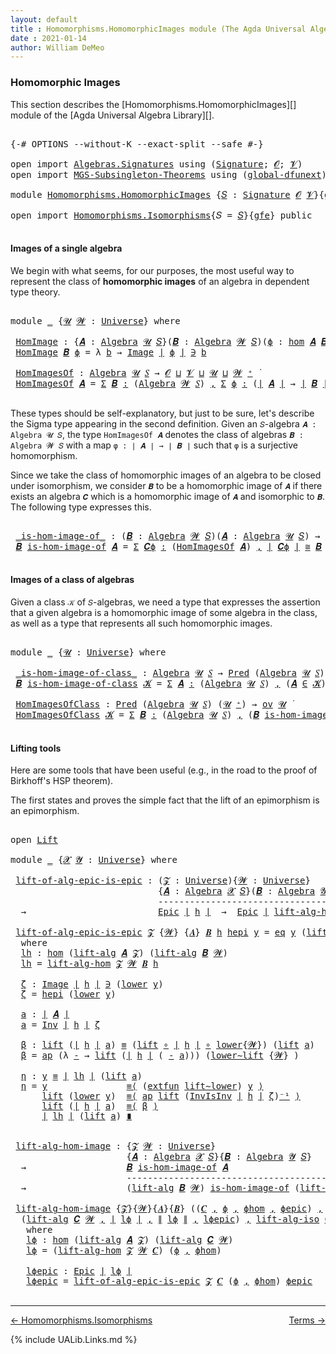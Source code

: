 ```yaml
---
layout: default
title : Homomorphisms.HomomorphicImages module (The Agda Universal Algebra Library)
date : 2021-01-14
author: William DeMeo
---
```


### <a id="homomorphic-images">Homomorphic Images</a>

This section describes the [Homomorphisms.HomomorphicImages][] module of the [Agda Universal Algebra Library][].

<pre class="Agda">

<a id="333" class="Symbol">{-#</a> <a id="337" class="Keyword">OPTIONS</a> <a id="345" class="Pragma">--without-K</a> <a id="357" class="Pragma">--exact-split</a> <a id="371" class="Pragma">--safe</a> <a id="378" class="Symbol">#-}</a>

<a id="383" class="Keyword">open</a> <a id="388" class="Keyword">import</a> <a id="395" href="Algebras.Signatures.html" class="Module">Algebras.Signatures</a> <a id="415" class="Keyword">using</a> <a id="421" class="Symbol">(</a><a id="422" href="Algebras.Signatures.html#1299" class="Function">Signature</a><a id="431" class="Symbol">;</a> <a id="433" href="Prelude.Preliminaries.html#6856" class="Generalizable">𝓞</a><a id="434" class="Symbol">;</a> <a id="436" href="Universes.html#262" class="Generalizable">𝓥</a><a id="437" class="Symbol">)</a>
<a id="439" class="Keyword">open</a> <a id="444" class="Keyword">import</a> <a id="451" href="MGS-Subsingleton-Theorems.html" class="Module">MGS-Subsingleton-Theorems</a> <a id="477" class="Keyword">using</a> <a id="483" class="Symbol">(</a><a id="484" href="MGS-Subsingleton-Theorems.html#3468" class="Function">global-dfunext</a><a id="498" class="Symbol">)</a>

<a id="501" class="Keyword">module</a> <a id="508" href="Homomorphisms.HomomorphicImages.html" class="Module">Homomorphisms.HomomorphicImages</a> <a id="540" class="Symbol">{</a><a id="541" href="Homomorphisms.HomomorphicImages.html#541" class="Bound">𝑆</a> <a id="543" class="Symbol">:</a> <a id="545" href="Algebras.Signatures.html#1299" class="Function">Signature</a> <a id="555" href="Prelude.Preliminaries.html#6856" class="Generalizable">𝓞</a> <a id="557" href="Universes.html#262" class="Generalizable">𝓥</a><a id="558" class="Symbol">}{</a><a id="560" href="Homomorphisms.HomomorphicImages.html#560" class="Bound">gfe</a> <a id="564" class="Symbol">:</a> <a id="566" href="MGS-Subsingleton-Theorems.html#3468" class="Function">global-dfunext</a><a id="580" class="Symbol">}</a> <a id="582" class="Keyword">where</a>

<a id="589" class="Keyword">open</a> <a id="594" class="Keyword">import</a> <a id="601" href="Homomorphisms.Isomorphisms.html" class="Module">Homomorphisms.Isomorphisms</a><a id="627" class="Symbol">{</a><a id="628" class="Argument">𝑆</a> <a id="630" class="Symbol">=</a> <a id="632" href="Homomorphisms.HomomorphicImages.html#541" class="Bound">𝑆</a><a id="633" class="Symbol">}{</a><a id="635" href="Homomorphisms.HomomorphicImages.html#560" class="Bound">gfe</a><a id="638" class="Symbol">}</a> <a id="640" class="Keyword">public</a>

</pre>


#### <a id="images-of-a-single-algebra">Images of a single algebra</a>

We begin with what seems, for our purposes, the most useful way to represent the class of **homomorphic images** of an algebra in dependent type theory.

<pre class="Agda">

<a id="901" class="Keyword">module</a> <a id="908" href="Homomorphisms.HomomorphicImages.html#908" class="Module">_</a> <a id="910" class="Symbol">{</a><a id="911" href="Homomorphisms.HomomorphicImages.html#911" class="Bound">𝓤</a> <a id="913" href="Homomorphisms.HomomorphicImages.html#913" class="Bound">𝓦</a> <a id="915" class="Symbol">:</a> <a id="917" href="Universes.html#205" class="Function">Universe</a><a id="925" class="Symbol">}</a> <a id="927" class="Keyword">where</a>

 <a id="935" href="Homomorphisms.HomomorphicImages.html#935" class="Function">HomImage</a> <a id="944" class="Symbol">:</a> <a id="946" class="Symbol">{</a><a id="947" href="Homomorphisms.HomomorphicImages.html#947" class="Bound">𝑨</a> <a id="949" class="Symbol">:</a> <a id="951" href="Algebras.Algebras.html#694" class="Function">Algebra</a> <a id="959" href="Homomorphisms.HomomorphicImages.html#911" class="Bound">𝓤</a> <a id="961" href="Homomorphisms.HomomorphicImages.html#541" class="Bound">𝑆</a><a id="962" class="Symbol">}(</a><a id="964" href="Homomorphisms.HomomorphicImages.html#964" class="Bound">𝑩</a> <a id="966" class="Symbol">:</a> <a id="968" href="Algebras.Algebras.html#694" class="Function">Algebra</a> <a id="976" href="Homomorphisms.HomomorphicImages.html#913" class="Bound">𝓦</a> <a id="978" href="Homomorphisms.HomomorphicImages.html#541" class="Bound">𝑆</a><a id="979" class="Symbol">)(</a><a id="981" href="Homomorphisms.HomomorphicImages.html#981" class="Bound">ϕ</a> <a id="983" class="Symbol">:</a> <a id="985" href="Homomorphisms.Basic.html#2270" class="Function">hom</a> <a id="989" href="Homomorphisms.HomomorphicImages.html#947" class="Bound">𝑨</a> <a id="991" href="Homomorphisms.HomomorphicImages.html#964" class="Bound">𝑩</a><a id="992" class="Symbol">)</a> <a id="994" class="Symbol">→</a> <a id="996" href="Prelude.Preliminaries.html#12379" class="Function Operator">∣</a> <a id="998" href="Homomorphisms.HomomorphicImages.html#964" class="Bound">𝑩</a> <a id="1000" href="Prelude.Preliminaries.html#12379" class="Function Operator">∣</a> <a id="1002" class="Symbol">→</a> <a id="1004" href="Homomorphisms.HomomorphicImages.html#911" class="Bound">𝓤</a> <a id="1006" href="Agda.Primitive.html#636" class="Function Operator">⊔</a> <a id="1008" href="Homomorphisms.HomomorphicImages.html#913" class="Bound">𝓦</a> <a id="1010" href="Universes.html#403" class="Function Operator">̇</a>
 <a id="1013" href="Homomorphisms.HomomorphicImages.html#935" class="Function">HomImage</a> <a id="1022" href="Homomorphisms.HomomorphicImages.html#1022" class="Bound">𝑩</a> <a id="1024" href="Homomorphisms.HomomorphicImages.html#1024" class="Bound">ϕ</a> <a id="1026" class="Symbol">=</a> <a id="1028" class="Symbol">λ</a> <a id="1030" href="Homomorphisms.HomomorphicImages.html#1030" class="Bound">b</a> <a id="1032" class="Symbol">→</a> <a id="1034" href="Prelude.Inverses.html#694" class="Datatype Operator">Image</a> <a id="1040" href="Prelude.Preliminaries.html#12379" class="Function Operator">∣</a> <a id="1042" href="Homomorphisms.HomomorphicImages.html#1024" class="Bound">ϕ</a> <a id="1044" href="Prelude.Preliminaries.html#12379" class="Function Operator">∣</a> <a id="1046" href="Prelude.Inverses.html#694" class="Datatype Operator">∋</a> <a id="1048" href="Homomorphisms.HomomorphicImages.html#1030" class="Bound">b</a>

 <a id="1052" href="Homomorphisms.HomomorphicImages.html#1052" class="Function">HomImagesOf</a> <a id="1064" class="Symbol">:</a> <a id="1066" href="Algebras.Algebras.html#694" class="Function">Algebra</a> <a id="1074" href="Homomorphisms.HomomorphicImages.html#911" class="Bound">𝓤</a> <a id="1076" href="Homomorphisms.HomomorphicImages.html#541" class="Bound">𝑆</a> <a id="1078" class="Symbol">→</a> <a id="1080" href="Homomorphisms.HomomorphicImages.html#555" class="Bound">𝓞</a> <a id="1082" href="Agda.Primitive.html#636" class="Function Operator">⊔</a> <a id="1084" href="Homomorphisms.HomomorphicImages.html#557" class="Bound">𝓥</a> <a id="1086" href="Agda.Primitive.html#636" class="Function Operator">⊔</a> <a id="1088" href="Homomorphisms.HomomorphicImages.html#911" class="Bound">𝓤</a> <a id="1090" href="Agda.Primitive.html#636" class="Function Operator">⊔</a> <a id="1092" href="Homomorphisms.HomomorphicImages.html#913" class="Bound">𝓦</a> <a id="1094" href="Universes.html#181" class="Function Operator">⁺</a> <a id="1096" href="Universes.html#403" class="Function Operator">̇</a>
 <a id="1099" href="Homomorphisms.HomomorphicImages.html#1052" class="Function">HomImagesOf</a> <a id="1111" href="Homomorphisms.HomomorphicImages.html#1111" class="Bound">𝑨</a> <a id="1113" class="Symbol">=</a> <a id="1115" href="MGS-MLTT.html#3074" class="Function">Σ</a> <a id="1117" href="Homomorphisms.HomomorphicImages.html#1117" class="Bound">𝑩</a> <a id="1119" href="MGS-MLTT.html#3074" class="Function">꞉</a> <a id="1121" class="Symbol">(</a><a id="1122" href="Algebras.Algebras.html#694" class="Function">Algebra</a> <a id="1130" href="Homomorphisms.HomomorphicImages.html#913" class="Bound">𝓦</a> <a id="1132" href="Homomorphisms.HomomorphicImages.html#541" class="Bound">𝑆</a><a id="1133" class="Symbol">)</a> <a id="1135" href="MGS-MLTT.html#3074" class="Function">,</a> <a id="1137" href="MGS-MLTT.html#3074" class="Function">Σ</a> <a id="1139" href="Homomorphisms.HomomorphicImages.html#1139" class="Bound">ϕ</a> <a id="1141" href="MGS-MLTT.html#3074" class="Function">꞉</a> <a id="1143" class="Symbol">(</a><a id="1144" href="Prelude.Preliminaries.html#12379" class="Function Operator">∣</a> <a id="1146" href="Homomorphisms.HomomorphicImages.html#1111" class="Bound">𝑨</a> <a id="1148" href="Prelude.Preliminaries.html#12379" class="Function Operator">∣</a> <a id="1150" class="Symbol">→</a> <a id="1152" href="Prelude.Preliminaries.html#12379" class="Function Operator">∣</a> <a id="1154" href="Homomorphisms.HomomorphicImages.html#1117" class="Bound">𝑩</a> <a id="1156" href="Prelude.Preliminaries.html#12379" class="Function Operator">∣</a><a id="1157" class="Symbol">)</a> <a id="1159" href="MGS-MLTT.html#3074" class="Function">,</a> <a id="1161" href="Homomorphisms.Basic.html#2120" class="Function">is-homomorphism</a> <a id="1177" href="Homomorphisms.HomomorphicImages.html#1111" class="Bound">𝑨</a> <a id="1179" href="Homomorphisms.HomomorphicImages.html#1117" class="Bound">𝑩</a> <a id="1181" href="Homomorphisms.HomomorphicImages.html#1139" class="Bound">ϕ</a> <a id="1183" href="MGS-MLTT.html#3515" class="Function Operator">×</a> <a id="1185" href="Prelude.Inverses.html#2327" class="Function">Epic</a> <a id="1190" href="Homomorphisms.HomomorphicImages.html#1139" class="Bound">ϕ</a>

</pre>

These types should be self-explanatory, but just to be sure, let's describe the Sigma type appearing in the second definition. Given an `𝑆`-algebra `𝑨 : Algebra 𝓤 𝑆`, the type `HomImagesOf 𝑨` denotes the class of algebras `𝑩 : Algebra 𝓦 𝑆` with a map `φ : ∣ 𝑨 ∣ → ∣ 𝑩 ∣` such that `φ` is a surjective homomorphism.

Since we take the class of homomorphic images of an algebra to be closed under isomorphism, we consider `𝑩` to be a homomorphic image of `𝑨` if there exists an algebra `𝑪` which is a homomorphic image of `𝑨` and isomorphic to `𝑩`. The following type expresses this.

<pre class="Agda">

 <a id="1803" href="Homomorphisms.HomomorphicImages.html#1803" class="Function Operator">_is-hom-image-of_</a> <a id="1821" class="Symbol">:</a> <a id="1823" class="Symbol">(</a><a id="1824" href="Homomorphisms.HomomorphicImages.html#1824" class="Bound">𝑩</a> <a id="1826" class="Symbol">:</a> <a id="1828" href="Algebras.Algebras.html#694" class="Function">Algebra</a> <a id="1836" href="Homomorphisms.HomomorphicImages.html#913" class="Bound">𝓦</a> <a id="1838" href="Homomorphisms.HomomorphicImages.html#541" class="Bound">𝑆</a><a id="1839" class="Symbol">)(</a><a id="1841" href="Homomorphisms.HomomorphicImages.html#1841" class="Bound">𝑨</a> <a id="1843" class="Symbol">:</a> <a id="1845" href="Algebras.Algebras.html#694" class="Function">Algebra</a> <a id="1853" href="Homomorphisms.HomomorphicImages.html#911" class="Bound">𝓤</a> <a id="1855" href="Homomorphisms.HomomorphicImages.html#541" class="Bound">𝑆</a><a id="1856" class="Symbol">)</a> <a id="1858" class="Symbol">→</a> <a id="1860" href="Algebras.Products.html#1918" class="Function">ov</a> <a id="1863" href="Homomorphisms.HomomorphicImages.html#913" class="Bound">𝓦</a> <a id="1865" href="Agda.Primitive.html#636" class="Function Operator">⊔</a> <a id="1867" href="Homomorphisms.HomomorphicImages.html#911" class="Bound">𝓤</a> <a id="1869" href="Universes.html#403" class="Function Operator">̇</a>
 <a id="1872" href="Homomorphisms.HomomorphicImages.html#1872" class="Bound">𝑩</a> <a id="1874" href="Homomorphisms.HomomorphicImages.html#1803" class="Function Operator">is-hom-image-of</a> <a id="1890" href="Homomorphisms.HomomorphicImages.html#1890" class="Bound">𝑨</a> <a id="1892" class="Symbol">=</a> <a id="1894" href="MGS-MLTT.html#3074" class="Function">Σ</a> <a id="1896" href="Homomorphisms.HomomorphicImages.html#1896" class="Bound">𝑪ϕ</a> <a id="1899" href="MGS-MLTT.html#3074" class="Function">꞉</a> <a id="1901" class="Symbol">(</a><a id="1902" href="Homomorphisms.HomomorphicImages.html#1052" class="Function">HomImagesOf</a> <a id="1914" href="Homomorphisms.HomomorphicImages.html#1890" class="Bound">𝑨</a><a id="1915" class="Symbol">)</a> <a id="1917" href="MGS-MLTT.html#3074" class="Function">,</a> <a id="1919" href="Prelude.Preliminaries.html#12379" class="Function Operator">∣</a> <a id="1921" href="Homomorphisms.HomomorphicImages.html#1896" class="Bound">𝑪ϕ</a> <a id="1924" href="Prelude.Preliminaries.html#12379" class="Function Operator">∣</a> <a id="1926" href="Homomorphisms.Isomorphisms.html#1049" class="Function Operator">≅</a> <a id="1928" href="Homomorphisms.HomomorphicImages.html#1872" class="Bound">𝑩</a>

</pre>


#### <a id="images-of-a-class-of-algebras">Images of a class of algebras</a>

Given a class `𝒦` of `𝑆`-algebras, we need a type that expresses the assertion that a given algebra is a homomorphic image of some algebra in the class, as well as a type that represents all such homomorphic images.

<pre class="Agda">

<a id="2253" class="Keyword">module</a> <a id="2260" href="Homomorphisms.HomomorphicImages.html#2260" class="Module">_</a> <a id="2262" class="Symbol">{</a><a id="2263" href="Homomorphisms.HomomorphicImages.html#2263" class="Bound">𝓤</a> <a id="2265" class="Symbol">:</a> <a id="2267" href="Universes.html#205" class="Function">Universe</a><a id="2275" class="Symbol">}</a> <a id="2277" class="Keyword">where</a>

 <a id="2285" href="Homomorphisms.HomomorphicImages.html#2285" class="Function Operator">_is-hom-image-of-class_</a> <a id="2309" class="Symbol">:</a> <a id="2311" href="Algebras.Algebras.html#694" class="Function">Algebra</a> <a id="2319" href="Homomorphisms.HomomorphicImages.html#2263" class="Bound">𝓤</a> <a id="2321" href="Homomorphisms.HomomorphicImages.html#541" class="Bound">𝑆</a> <a id="2323" class="Symbol">→</a> <a id="2325" href="Relations.Discrete.html#1660" class="Function">Pred</a> <a id="2330" class="Symbol">(</a><a id="2331" href="Algebras.Algebras.html#694" class="Function">Algebra</a> <a id="2339" href="Homomorphisms.HomomorphicImages.html#2263" class="Bound">𝓤</a> <a id="2341" href="Homomorphisms.HomomorphicImages.html#541" class="Bound">𝑆</a><a id="2342" class="Symbol">)(</a><a id="2344" href="Homomorphisms.HomomorphicImages.html#2263" class="Bound">𝓤</a> <a id="2346" href="Universes.html#181" class="Function Operator">⁺</a><a id="2347" class="Symbol">)</a> <a id="2349" class="Symbol">→</a> <a id="2351" href="Algebras.Products.html#1918" class="Function">ov</a> <a id="2354" href="Homomorphisms.HomomorphicImages.html#2263" class="Bound">𝓤</a> <a id="2356" href="Universes.html#403" class="Function Operator">̇</a>
 <a id="2359" href="Homomorphisms.HomomorphicImages.html#2359" class="Bound">𝑩</a> <a id="2361" href="Homomorphisms.HomomorphicImages.html#2285" class="Function Operator">is-hom-image-of-class</a> <a id="2383" href="Homomorphisms.HomomorphicImages.html#2383" class="Bound">𝓚</a> <a id="2385" class="Symbol">=</a> <a id="2387" href="MGS-MLTT.html#3074" class="Function">Σ</a> <a id="2389" href="Homomorphisms.HomomorphicImages.html#2389" class="Bound">𝑨</a> <a id="2391" href="MGS-MLTT.html#3074" class="Function">꞉</a> <a id="2393" class="Symbol">(</a><a id="2394" href="Algebras.Algebras.html#694" class="Function">Algebra</a> <a id="2402" href="Homomorphisms.HomomorphicImages.html#2263" class="Bound">𝓤</a> <a id="2404" href="Homomorphisms.HomomorphicImages.html#541" class="Bound">𝑆</a><a id="2405" class="Symbol">)</a> <a id="2407" href="MGS-MLTT.html#3074" class="Function">,</a> <a id="2409" class="Symbol">(</a><a id="2410" href="Homomorphisms.HomomorphicImages.html#2389" class="Bound">𝑨</a> <a id="2412" href="Relations.Discrete.html#2545" class="Function Operator">∈</a> <a id="2414" href="Homomorphisms.HomomorphicImages.html#2383" class="Bound">𝓚</a><a id="2415" class="Symbol">)</a> <a id="2417" href="MGS-MLTT.html#3515" class="Function Operator">×</a> <a id="2419" class="Symbol">(</a><a id="2420" href="Homomorphisms.HomomorphicImages.html#2359" class="Bound">𝑩</a> <a id="2422" href="Homomorphisms.HomomorphicImages.html#1803" class="Function Operator">is-hom-image-of</a> <a id="2438" href="Homomorphisms.HomomorphicImages.html#2389" class="Bound">𝑨</a><a id="2439" class="Symbol">)</a>

 <a id="2443" href="Homomorphisms.HomomorphicImages.html#2443" class="Function">HomImagesOfClass</a> <a id="2460" class="Symbol">:</a> <a id="2462" href="Relations.Discrete.html#1660" class="Function">Pred</a> <a id="2467" class="Symbol">(</a><a id="2468" href="Algebras.Algebras.html#694" class="Function">Algebra</a> <a id="2476" href="Homomorphisms.HomomorphicImages.html#2263" class="Bound">𝓤</a> <a id="2478" href="Homomorphisms.HomomorphicImages.html#541" class="Bound">𝑆</a><a id="2479" class="Symbol">)</a> <a id="2481" class="Symbol">(</a><a id="2482" href="Homomorphisms.HomomorphicImages.html#2263" class="Bound">𝓤</a> <a id="2484" href="Universes.html#181" class="Function Operator">⁺</a><a id="2485" class="Symbol">)</a> <a id="2487" class="Symbol">→</a> <a id="2489" href="Algebras.Products.html#1918" class="Function">ov</a> <a id="2492" href="Homomorphisms.HomomorphicImages.html#2263" class="Bound">𝓤</a> <a id="2494" href="Universes.html#403" class="Function Operator">̇</a>
 <a id="2497" href="Homomorphisms.HomomorphicImages.html#2443" class="Function">HomImagesOfClass</a> <a id="2514" href="Homomorphisms.HomomorphicImages.html#2514" class="Bound">𝓚</a> <a id="2516" class="Symbol">=</a> <a id="2518" href="MGS-MLTT.html#3074" class="Function">Σ</a> <a id="2520" href="Homomorphisms.HomomorphicImages.html#2520" class="Bound">𝑩</a> <a id="2522" href="MGS-MLTT.html#3074" class="Function">꞉</a> <a id="2524" class="Symbol">(</a><a id="2525" href="Algebras.Algebras.html#694" class="Function">Algebra</a> <a id="2533" href="Homomorphisms.HomomorphicImages.html#2263" class="Bound">𝓤</a> <a id="2535" href="Homomorphisms.HomomorphicImages.html#541" class="Bound">𝑆</a><a id="2536" class="Symbol">)</a> <a id="2538" href="MGS-MLTT.html#3074" class="Function">,</a> <a id="2540" class="Symbol">(</a><a id="2541" href="Homomorphisms.HomomorphicImages.html#2520" class="Bound">𝑩</a> <a id="2543" href="Homomorphisms.HomomorphicImages.html#2285" class="Function Operator">is-hom-image-of-class</a> <a id="2565" href="Homomorphisms.HomomorphicImages.html#2514" class="Bound">𝓚</a><a id="2566" class="Symbol">)</a>

</pre>



#### <a id="lifting-tools">Lifting tools</a>

Here are some tools that have been useful (e.g., in the road to the proof of Birkhoff's HSP theorem).

The first states and proves the simple fact that the lift of an epimorphism is an epimorphism.

<pre class="Agda">

<a id="2842" class="Keyword">open</a> <a id="2847" href="Prelude.Lifts.html#2565" class="Module">Lift</a>

<a id="2853" class="Keyword">module</a> <a id="2860" href="Homomorphisms.HomomorphicImages.html#2860" class="Module">_</a> <a id="2862" class="Symbol">{</a><a id="2863" href="Homomorphisms.HomomorphicImages.html#2863" class="Bound">𝓧</a> <a id="2865" href="Homomorphisms.HomomorphicImages.html#2865" class="Bound">𝓨</a> <a id="2867" class="Symbol">:</a> <a id="2869" href="Universes.html#205" class="Function">Universe</a><a id="2877" class="Symbol">}</a> <a id="2879" class="Keyword">where</a>

 <a id="2887" href="Homomorphisms.HomomorphicImages.html#2887" class="Function">lift-of-alg-epic-is-epic</a> <a id="2912" class="Symbol">:</a> <a id="2914" class="Symbol">(</a><a id="2915" href="Homomorphisms.HomomorphicImages.html#2915" class="Bound">𝓩</a> <a id="2917" class="Symbol">:</a> <a id="2919" href="Universes.html#205" class="Function">Universe</a><a id="2927" class="Symbol">){</a><a id="2929" href="Homomorphisms.HomomorphicImages.html#2929" class="Bound">𝓦</a> <a id="2931" class="Symbol">:</a> <a id="2933" href="Universes.html#205" class="Function">Universe</a><a id="2941" class="Symbol">}</a>
                            <a id="2971" class="Symbol">{</a><a id="2972" href="Homomorphisms.HomomorphicImages.html#2972" class="Bound">𝑨</a> <a id="2974" class="Symbol">:</a> <a id="2976" href="Algebras.Algebras.html#694" class="Function">Algebra</a> <a id="2984" href="Homomorphisms.HomomorphicImages.html#2863" class="Bound">𝓧</a> <a id="2986" href="Homomorphisms.HomomorphicImages.html#541" class="Bound">𝑆</a><a id="2987" class="Symbol">}(</a><a id="2989" href="Homomorphisms.HomomorphicImages.html#2989" class="Bound">𝑩</a> <a id="2991" class="Symbol">:</a> <a id="2993" href="Algebras.Algebras.html#694" class="Function">Algebra</a> <a id="3001" href="Homomorphisms.HomomorphicImages.html#2865" class="Bound">𝓨</a> <a id="3003" href="Homomorphisms.HomomorphicImages.html#541" class="Bound">𝑆</a><a id="3004" class="Symbol">)(</a><a id="3006" href="Homomorphisms.HomomorphicImages.html#3006" class="Bound">h</a> <a id="3008" class="Symbol">:</a> <a id="3010" href="Homomorphisms.Basic.html#2270" class="Function">hom</a> <a id="3014" href="Homomorphisms.HomomorphicImages.html#2972" class="Bound">𝑨</a> <a id="3016" href="Homomorphisms.HomomorphicImages.html#2989" class="Bound">𝑩</a><a id="3017" class="Symbol">)</a>
                            <a id="3047" class="Comment">-----------------------------------------------</a>
  <a id="3097" class="Symbol">→</a>                         <a id="3123" href="Prelude.Inverses.html#2327" class="Function">Epic</a> <a id="3128" href="Prelude.Preliminaries.html#12379" class="Function Operator">∣</a> <a id="3130" href="Homomorphisms.HomomorphicImages.html#3006" class="Bound">h</a> <a id="3132" href="Prelude.Preliminaries.html#12379" class="Function Operator">∣</a>  <a id="3135" class="Symbol">→</a>  <a id="3138" href="Prelude.Inverses.html#2327" class="Function">Epic</a> <a id="3143" href="Prelude.Preliminaries.html#12379" class="Function Operator">∣</a> <a id="3145" href="Homomorphisms.Isomorphisms.html#2974" class="Function">lift-alg-hom</a> <a id="3158" href="Homomorphisms.HomomorphicImages.html#2915" class="Bound">𝓩</a> <a id="3160" href="Homomorphisms.HomomorphicImages.html#2929" class="Bound">𝓦</a> <a id="3162" href="Homomorphisms.HomomorphicImages.html#2989" class="Bound">𝑩</a> <a id="3164" href="Homomorphisms.HomomorphicImages.html#3006" class="Bound">h</a> <a id="3166" href="Prelude.Preliminaries.html#12379" class="Function Operator">∣</a>

 <a id="3170" href="Homomorphisms.HomomorphicImages.html#2887" class="Function">lift-of-alg-epic-is-epic</a> <a id="3195" href="Homomorphisms.HomomorphicImages.html#3195" class="Bound">𝓩</a> <a id="3197" class="Symbol">{</a><a id="3198" href="Homomorphisms.HomomorphicImages.html#3198" class="Bound">𝓦</a><a id="3199" class="Symbol">}</a> <a id="3201" class="Symbol">{</a><a id="3202" href="Homomorphisms.HomomorphicImages.html#3202" class="Bound">𝑨</a><a id="3203" class="Symbol">}</a> <a id="3205" href="Homomorphisms.HomomorphicImages.html#3205" class="Bound">𝑩</a> <a id="3207" href="Homomorphisms.HomomorphicImages.html#3207" class="Bound">h</a> <a id="3209" href="Homomorphisms.HomomorphicImages.html#3209" class="Bound">hepi</a> <a id="3214" href="Homomorphisms.HomomorphicImages.html#3214" class="Bound">y</a> <a id="3216" class="Symbol">=</a> <a id="3218" href="Prelude.Inverses.html#790" class="InductiveConstructor">eq</a> <a id="3221" href="Homomorphisms.HomomorphicImages.html#3214" class="Bound">y</a> <a id="3223" class="Symbol">(</a><a id="3224" href="Prelude.Lifts.html#2627" class="InductiveConstructor">lift</a> <a id="3229" href="Homomorphisms.HomomorphicImages.html#3366" class="Function">a</a><a id="3230" class="Symbol">)</a> <a id="3232" href="Homomorphisms.HomomorphicImages.html#3511" class="Function">η</a>
  <a id="3236" class="Keyword">where</a>
  <a id="3244" href="Homomorphisms.HomomorphicImages.html#3244" class="Function">lh</a> <a id="3247" class="Symbol">:</a> <a id="3249" href="Homomorphisms.Basic.html#2270" class="Function">hom</a> <a id="3253" class="Symbol">(</a><a id="3254" href="Algebras.Algebras.html#4658" class="Function">lift-alg</a> <a id="3263" href="Homomorphisms.HomomorphicImages.html#3202" class="Bound">𝑨</a> <a id="3265" href="Homomorphisms.HomomorphicImages.html#3195" class="Bound">𝓩</a><a id="3266" class="Symbol">)</a> <a id="3268" class="Symbol">(</a><a id="3269" href="Algebras.Algebras.html#4658" class="Function">lift-alg</a> <a id="3278" href="Homomorphisms.HomomorphicImages.html#3205" class="Bound">𝑩</a> <a id="3280" href="Homomorphisms.HomomorphicImages.html#3198" class="Bound">𝓦</a><a id="3281" class="Symbol">)</a>
  <a id="3285" href="Homomorphisms.HomomorphicImages.html#3244" class="Function">lh</a> <a id="3288" class="Symbol">=</a> <a id="3290" href="Homomorphisms.Isomorphisms.html#2974" class="Function">lift-alg-hom</a> <a id="3303" href="Homomorphisms.HomomorphicImages.html#3195" class="Bound">𝓩</a> <a id="3305" href="Homomorphisms.HomomorphicImages.html#3198" class="Bound">𝓦</a> <a id="3307" href="Homomorphisms.HomomorphicImages.html#3205" class="Bound">𝑩</a> <a id="3309" href="Homomorphisms.HomomorphicImages.html#3207" class="Bound">h</a>

  <a id="3314" href="Homomorphisms.HomomorphicImages.html#3314" class="Function">ζ</a> <a id="3316" class="Symbol">:</a> <a id="3318" href="Prelude.Inverses.html#694" class="Datatype Operator">Image</a> <a id="3324" href="Prelude.Preliminaries.html#12379" class="Function Operator">∣</a> <a id="3326" href="Homomorphisms.HomomorphicImages.html#3207" class="Bound">h</a> <a id="3328" href="Prelude.Preliminaries.html#12379" class="Function Operator">∣</a> <a id="3330" href="Prelude.Inverses.html#694" class="Datatype Operator">∋</a> <a id="3332" class="Symbol">(</a><a id="3333" href="Prelude.Lifts.html#2639" class="Field">lower</a> <a id="3339" href="Homomorphisms.HomomorphicImages.html#3214" class="Bound">y</a><a id="3340" class="Symbol">)</a>
  <a id="3344" href="Homomorphisms.HomomorphicImages.html#3314" class="Function">ζ</a> <a id="3346" class="Symbol">=</a> <a id="3348" href="Homomorphisms.HomomorphicImages.html#3209" class="Bound">hepi</a> <a id="3353" class="Symbol">(</a><a id="3354" href="Prelude.Lifts.html#2639" class="Field">lower</a> <a id="3360" href="Homomorphisms.HomomorphicImages.html#3214" class="Bound">y</a><a id="3361" class="Symbol">)</a>

  <a id="3366" href="Homomorphisms.HomomorphicImages.html#3366" class="Function">a</a> <a id="3368" class="Symbol">:</a> <a id="3370" href="Prelude.Preliminaries.html#12379" class="Function Operator">∣</a> <a id="3372" href="Homomorphisms.HomomorphicImages.html#3202" class="Bound">𝑨</a> <a id="3374" href="Prelude.Preliminaries.html#12379" class="Function Operator">∣</a>
  <a id="3378" href="Homomorphisms.HomomorphicImages.html#3366" class="Function">a</a> <a id="3380" class="Symbol">=</a> <a id="3382" href="Prelude.Inverses.html#1742" class="Function">Inv</a> <a id="3386" href="Prelude.Preliminaries.html#12379" class="Function Operator">∣</a> <a id="3388" href="Homomorphisms.HomomorphicImages.html#3207" class="Bound">h</a> <a id="3390" href="Prelude.Preliminaries.html#12379" class="Function Operator">∣</a> <a id="3392" href="Homomorphisms.HomomorphicImages.html#3314" class="Function">ζ</a>

  <a id="3397" href="Homomorphisms.HomomorphicImages.html#3397" class="Function">β</a> <a id="3399" class="Symbol">:</a> <a id="3401" href="Prelude.Lifts.html#2627" class="InductiveConstructor">lift</a> <a id="3406" class="Symbol">(</a><a id="3407" href="Prelude.Preliminaries.html#12379" class="Function Operator">∣</a> <a id="3409" href="Homomorphisms.HomomorphicImages.html#3207" class="Bound">h</a> <a id="3411" href="Prelude.Preliminaries.html#12379" class="Function Operator">∣</a> <a id="3413" href="Homomorphisms.HomomorphicImages.html#3366" class="Function">a</a><a id="3414" class="Symbol">)</a> <a id="3416" href="Prelude.Equality.html#2301" class="Datatype Operator">≡</a> <a id="3418" class="Symbol">(</a><a id="3419" href="Prelude.Lifts.html#2627" class="InductiveConstructor">lift</a> <a id="3424" href="MGS-MLTT.html#3813" class="Function Operator">∘</a> <a id="3426" href="Prelude.Preliminaries.html#12379" class="Function Operator">∣</a> <a id="3428" href="Homomorphisms.HomomorphicImages.html#3207" class="Bound">h</a> <a id="3430" href="Prelude.Preliminaries.html#12379" class="Function Operator">∣</a> <a id="3432" href="MGS-MLTT.html#3813" class="Function Operator">∘</a> <a id="3434" href="Prelude.Lifts.html#2639" class="Field">lower</a><a id="3439" class="Symbol">{</a><a id="3440" href="Homomorphisms.HomomorphicImages.html#3198" class="Bound">𝓦</a><a id="3441" class="Symbol">})</a> <a id="3444" class="Symbol">(</a><a id="3445" href="Prelude.Lifts.html#2627" class="InductiveConstructor">lift</a> <a id="3450" href="Homomorphisms.HomomorphicImages.html#3366" class="Function">a</a><a id="3451" class="Symbol">)</a>
  <a id="3455" href="Homomorphisms.HomomorphicImages.html#3397" class="Function">β</a> <a id="3457" class="Symbol">=</a> <a id="3459" href="MGS-MLTT.html#6613" class="Function">ap</a> <a id="3462" class="Symbol">(λ</a> <a id="3465" href="Homomorphisms.HomomorphicImages.html#3465" class="Bound">-</a> <a id="3467" class="Symbol">→</a> <a id="3469" href="Prelude.Lifts.html#2627" class="InductiveConstructor">lift</a> <a id="3474" class="Symbol">(</a><a id="3475" href="Prelude.Preliminaries.html#12379" class="Function Operator">∣</a> <a id="3477" href="Homomorphisms.HomomorphicImages.html#3207" class="Bound">h</a> <a id="3479" href="Prelude.Preliminaries.html#12379" class="Function Operator">∣</a> <a id="3481" class="Symbol">(</a> <a id="3483" href="Homomorphisms.HomomorphicImages.html#3465" class="Bound">-</a> <a id="3485" href="Homomorphisms.HomomorphicImages.html#3366" class="Function">a</a><a id="3486" class="Symbol">)))</a> <a id="3490" class="Symbol">(</a><a id="3491" href="Prelude.Lifts.html#3177" class="Function">lower∼lift</a> <a id="3502" class="Symbol">{</a><a id="3503" href="Homomorphisms.HomomorphicImages.html#3198" class="Bound">𝓦</a><a id="3504" class="Symbol">}</a> <a id="3506" class="Symbol">)</a>

  <a id="3511" href="Homomorphisms.HomomorphicImages.html#3511" class="Function">η</a> <a id="3513" class="Symbol">:</a> <a id="3515" href="Homomorphisms.HomomorphicImages.html#3214" class="Bound">y</a> <a id="3517" href="Prelude.Equality.html#2301" class="Datatype Operator">≡</a> <a id="3519" href="Prelude.Preliminaries.html#12379" class="Function Operator">∣</a> <a id="3521" href="Homomorphisms.HomomorphicImages.html#3244" class="Function">lh</a> <a id="3524" href="Prelude.Preliminaries.html#12379" class="Function Operator">∣</a> <a id="3526" class="Symbol">(</a><a id="3527" href="Prelude.Lifts.html#2627" class="InductiveConstructor">lift</a> <a id="3532" href="Homomorphisms.HomomorphicImages.html#3366" class="Function">a</a><a id="3533" class="Symbol">)</a>
  <a id="3537" href="Homomorphisms.HomomorphicImages.html#3511" class="Function">η</a> <a id="3539" class="Symbol">=</a> <a id="3541" href="Homomorphisms.HomomorphicImages.html#3214" class="Bound">y</a>               <a id="3557" href="MGS-MLTT.html#5997" class="Function Operator">≡⟨</a> <a id="3560" class="Symbol">(</a><a id="3561" href="Prelude.Extensionality.html#6142" class="Function">extfun</a> <a id="3568" href="Prelude.Lifts.html#3087" class="Function">lift∼lower</a><a id="3578" class="Symbol">)</a> <a id="3580" href="Homomorphisms.HomomorphicImages.html#3214" class="Bound">y</a> <a id="3582" href="MGS-MLTT.html#5997" class="Function Operator">⟩</a>
      <a id="3590" href="Prelude.Lifts.html#2627" class="InductiveConstructor">lift</a> <a id="3595" class="Symbol">(</a><a id="3596" href="Prelude.Lifts.html#2639" class="Field">lower</a> <a id="3602" href="Homomorphisms.HomomorphicImages.html#3214" class="Bound">y</a><a id="3603" class="Symbol">)</a>  <a id="3606" href="MGS-MLTT.html#5997" class="Function Operator">≡⟨</a> <a id="3609" href="MGS-MLTT.html#6613" class="Function">ap</a> <a id="3612" href="Prelude.Lifts.html#2627" class="InductiveConstructor">lift</a> <a id="3617" class="Symbol">(</a><a id="3618" href="Prelude.Inverses.html#1954" class="Function">InvIsInv</a> <a id="3627" href="Prelude.Preliminaries.html#12379" class="Function Operator">∣</a> <a id="3629" href="Homomorphisms.HomomorphicImages.html#3207" class="Bound">h</a> <a id="3631" href="Prelude.Preliminaries.html#12379" class="Function Operator">∣</a> <a id="3633" href="Homomorphisms.HomomorphicImages.html#3314" class="Function">ζ</a><a id="3634" class="Symbol">)</a><a id="3635" href="MGS-MLTT.html#6125" class="Function Operator">⁻¹</a> <a id="3638" href="MGS-MLTT.html#5997" class="Function Operator">⟩</a>
      <a id="3646" href="Prelude.Lifts.html#2627" class="InductiveConstructor">lift</a> <a id="3651" class="Symbol">(</a><a id="3652" href="Prelude.Preliminaries.html#12379" class="Function Operator">∣</a> <a id="3654" href="Homomorphisms.HomomorphicImages.html#3207" class="Bound">h</a> <a id="3656" href="Prelude.Preliminaries.html#12379" class="Function Operator">∣</a> <a id="3658" href="Homomorphisms.HomomorphicImages.html#3366" class="Function">a</a><a id="3659" class="Symbol">)</a>  <a id="3662" href="MGS-MLTT.html#5997" class="Function Operator">≡⟨</a> <a id="3665" href="Homomorphisms.HomomorphicImages.html#3397" class="Function">β</a> <a id="3667" href="MGS-MLTT.html#5997" class="Function Operator">⟩</a>
      <a id="3675" href="Prelude.Preliminaries.html#12379" class="Function Operator">∣</a> <a id="3677" href="Homomorphisms.HomomorphicImages.html#3244" class="Function">lh</a> <a id="3680" href="Prelude.Preliminaries.html#12379" class="Function Operator">∣</a> <a id="3682" class="Symbol">(</a><a id="3683" href="Prelude.Lifts.html#2627" class="InductiveConstructor">lift</a> <a id="3688" href="Homomorphisms.HomomorphicImages.html#3366" class="Function">a</a><a id="3689" class="Symbol">)</a> <a id="3691" href="MGS-MLTT.html#6079" class="Function Operator">∎</a>


 <a id="3696" href="Homomorphisms.HomomorphicImages.html#3696" class="Function">lift-alg-hom-image</a> <a id="3715" class="Symbol">:</a> <a id="3717" class="Symbol">{</a><a id="3718" href="Homomorphisms.HomomorphicImages.html#3718" class="Bound">𝓩</a> <a id="3720" href="Homomorphisms.HomomorphicImages.html#3720" class="Bound">𝓦</a> <a id="3722" class="Symbol">:</a> <a id="3724" href="Universes.html#205" class="Function">Universe</a><a id="3732" class="Symbol">}</a>
                      <a id="3756" class="Symbol">{</a><a id="3757" href="Homomorphisms.HomomorphicImages.html#3757" class="Bound">𝑨</a> <a id="3759" class="Symbol">:</a> <a id="3761" href="Algebras.Algebras.html#694" class="Function">Algebra</a> <a id="3769" href="Homomorphisms.HomomorphicImages.html#2863" class="Bound">𝓧</a> <a id="3771" href="Homomorphisms.HomomorphicImages.html#541" class="Bound">𝑆</a><a id="3772" class="Symbol">}{</a><a id="3774" href="Homomorphisms.HomomorphicImages.html#3774" class="Bound">𝑩</a> <a id="3776" class="Symbol">:</a> <a id="3778" href="Algebras.Algebras.html#694" class="Function">Algebra</a> <a id="3786" href="Homomorphisms.HomomorphicImages.html#2865" class="Bound">𝓨</a> <a id="3788" href="Homomorphisms.HomomorphicImages.html#541" class="Bound">𝑆</a><a id="3789" class="Symbol">}</a>
  <a id="3793" class="Symbol">→</a>                   <a id="3813" href="Homomorphisms.HomomorphicImages.html#3774" class="Bound">𝑩</a> <a id="3815" href="Homomorphisms.HomomorphicImages.html#1803" class="Function Operator">is-hom-image-of</a> <a id="3831" href="Homomorphisms.HomomorphicImages.html#3757" class="Bound">𝑨</a>
                      <a id="3855" class="Comment">-----------------------------------------------</a>
  <a id="3905" class="Symbol">→</a>                   <a id="3925" class="Symbol">(</a><a id="3926" href="Algebras.Algebras.html#4658" class="Function">lift-alg</a> <a id="3935" href="Homomorphisms.HomomorphicImages.html#3774" class="Bound">𝑩</a> <a id="3937" href="Homomorphisms.HomomorphicImages.html#3720" class="Bound">𝓦</a><a id="3938" class="Symbol">)</a> <a id="3940" href="Homomorphisms.HomomorphicImages.html#1803" class="Function Operator">is-hom-image-of</a> <a id="3956" class="Symbol">(</a><a id="3957" href="Algebras.Algebras.html#4658" class="Function">lift-alg</a> <a id="3966" href="Homomorphisms.HomomorphicImages.html#3757" class="Bound">𝑨</a> <a id="3968" href="Homomorphisms.HomomorphicImages.html#3718" class="Bound">𝓩</a><a id="3969" class="Symbol">)</a>

 <a id="3973" href="Homomorphisms.HomomorphicImages.html#3696" class="Function">lift-alg-hom-image</a> <a id="3992" class="Symbol">{</a><a id="3993" href="Homomorphisms.HomomorphicImages.html#3993" class="Bound">𝓩</a><a id="3994" class="Symbol">}{</a><a id="3996" href="Homomorphisms.HomomorphicImages.html#3996" class="Bound">𝓦</a><a id="3997" class="Symbol">}{</a><a id="3999" href="Homomorphisms.HomomorphicImages.html#3999" class="Bound">𝑨</a><a id="4000" class="Symbol">}{</a><a id="4002" href="Homomorphisms.HomomorphicImages.html#4002" class="Bound">𝑩</a><a id="4003" class="Symbol">}</a> <a id="4005" class="Symbol">((</a><a id="4007" href="Homomorphisms.HomomorphicImages.html#4007" class="Bound">𝑪</a> <a id="4009" href="Prelude.Preliminaries.html#11707" class="InductiveConstructor Operator">,</a> <a id="4011" href="Homomorphisms.HomomorphicImages.html#4011" class="Bound">ϕ</a> <a id="4013" href="Prelude.Preliminaries.html#11707" class="InductiveConstructor Operator">,</a> <a id="4015" href="Homomorphisms.HomomorphicImages.html#4015" class="Bound">ϕhom</a> <a id="4020" href="Prelude.Preliminaries.html#11707" class="InductiveConstructor Operator">,</a> <a id="4022" href="Homomorphisms.HomomorphicImages.html#4022" class="Bound">ϕepic</a><a id="4027" class="Symbol">)</a> <a id="4029" href="Prelude.Preliminaries.html#11707" class="InductiveConstructor Operator">,</a> <a id="4031" href="Homomorphisms.HomomorphicImages.html#4031" class="Bound">C≅B</a><a id="4034" class="Symbol">)</a> <a id="4036" class="Symbol">=</a>
  <a id="4040" class="Symbol">(</a><a id="4041" href="Algebras.Algebras.html#4658" class="Function">lift-alg</a> <a id="4050" href="Homomorphisms.HomomorphicImages.html#4007" class="Bound">𝑪</a> <a id="4052" href="Homomorphisms.HomomorphicImages.html#3996" class="Bound">𝓦</a> <a id="4054" href="Prelude.Preliminaries.html#11707" class="InductiveConstructor Operator">,</a> <a id="4056" href="Prelude.Preliminaries.html#12379" class="Function Operator">∣</a> <a id="4058" href="Homomorphisms.HomomorphicImages.html#4113" class="Function">lϕ</a> <a id="4061" href="Prelude.Preliminaries.html#12379" class="Function Operator">∣</a> <a id="4063" href="Prelude.Preliminaries.html#11707" class="InductiveConstructor Operator">,</a> <a id="4065" href="Prelude.Preliminaries.html#12457" class="Function Operator">∥</a> <a id="4067" href="Homomorphisms.HomomorphicImages.html#4113" class="Function">lϕ</a> <a id="4070" href="Prelude.Preliminaries.html#12457" class="Function Operator">∥</a> <a id="4072" href="Prelude.Preliminaries.html#11707" class="InductiveConstructor Operator">,</a> <a id="4074" href="Homomorphisms.HomomorphicImages.html#4196" class="Function">lϕepic</a><a id="4080" class="Symbol">)</a> <a id="4082" href="Prelude.Preliminaries.html#11707" class="InductiveConstructor Operator">,</a> <a id="4084" href="Homomorphisms.Isomorphisms.html#3489" class="Function">lift-alg-iso</a> <a id="4097" href="Homomorphisms.HomomorphicImages.html#4031" class="Bound">C≅B</a>
   <a id="4104" class="Keyword">where</a>
   <a id="4113" href="Homomorphisms.HomomorphicImages.html#4113" class="Function">lϕ</a> <a id="4116" class="Symbol">:</a> <a id="4118" href="Homomorphisms.Basic.html#2270" class="Function">hom</a> <a id="4122" class="Symbol">(</a><a id="4123" href="Algebras.Algebras.html#4658" class="Function">lift-alg</a> <a id="4132" href="Homomorphisms.HomomorphicImages.html#3999" class="Bound">𝑨</a> <a id="4134" href="Homomorphisms.HomomorphicImages.html#3993" class="Bound">𝓩</a><a id="4135" class="Symbol">)</a> <a id="4137" class="Symbol">(</a><a id="4138" href="Algebras.Algebras.html#4658" class="Function">lift-alg</a> <a id="4147" href="Homomorphisms.HomomorphicImages.html#4007" class="Bound">𝑪</a> <a id="4149" href="Homomorphisms.HomomorphicImages.html#3996" class="Bound">𝓦</a><a id="4150" class="Symbol">)</a>
   <a id="4155" href="Homomorphisms.HomomorphicImages.html#4113" class="Function">lϕ</a> <a id="4158" class="Symbol">=</a> <a id="4160" class="Symbol">(</a><a id="4161" href="Homomorphisms.Isomorphisms.html#2974" class="Function">lift-alg-hom</a> <a id="4174" href="Homomorphisms.HomomorphicImages.html#3993" class="Bound">𝓩</a> <a id="4176" href="Homomorphisms.HomomorphicImages.html#3996" class="Bound">𝓦</a> <a id="4178" href="Homomorphisms.HomomorphicImages.html#4007" class="Bound">𝑪</a><a id="4179" class="Symbol">)</a> <a id="4181" class="Symbol">(</a><a id="4182" href="Homomorphisms.HomomorphicImages.html#4011" class="Bound">ϕ</a> <a id="4184" href="Prelude.Preliminaries.html#11707" class="InductiveConstructor Operator">,</a> <a id="4186" href="Homomorphisms.HomomorphicImages.html#4015" class="Bound">ϕhom</a><a id="4190" class="Symbol">)</a>

   <a id="4196" href="Homomorphisms.HomomorphicImages.html#4196" class="Function">lϕepic</a> <a id="4203" class="Symbol">:</a> <a id="4205" href="Prelude.Inverses.html#2327" class="Function">Epic</a> <a id="4210" href="Prelude.Preliminaries.html#12379" class="Function Operator">∣</a> <a id="4212" href="Homomorphisms.HomomorphicImages.html#4113" class="Function">lϕ</a> <a id="4215" href="Prelude.Preliminaries.html#12379" class="Function Operator">∣</a>
   <a id="4220" href="Homomorphisms.HomomorphicImages.html#4196" class="Function">lϕepic</a> <a id="4227" class="Symbol">=</a> <a id="4229" href="Homomorphisms.HomomorphicImages.html#2887" class="Function">lift-of-alg-epic-is-epic</a> <a id="4254" href="Homomorphisms.HomomorphicImages.html#3993" class="Bound">𝓩</a> <a id="4256" href="Homomorphisms.HomomorphicImages.html#4007" class="Bound">𝑪</a> <a id="4258" class="Symbol">(</a><a id="4259" href="Homomorphisms.HomomorphicImages.html#4011" class="Bound">ϕ</a> <a id="4261" href="Prelude.Preliminaries.html#11707" class="InductiveConstructor Operator">,</a> <a id="4263" href="Homomorphisms.HomomorphicImages.html#4015" class="Bound">ϕhom</a><a id="4267" class="Symbol">)</a> <a id="4269" href="Homomorphisms.HomomorphicImages.html#4022" class="Bound">ϕepic</a>

</pre>

--------------------------------------

[← Homomorphisms.Isomorphisms](Homomorphisms.Isomorphisms.html)
<span style="float:right;">[Terms →](Terms.html)</span>

{% include UALib.Links.md %}
